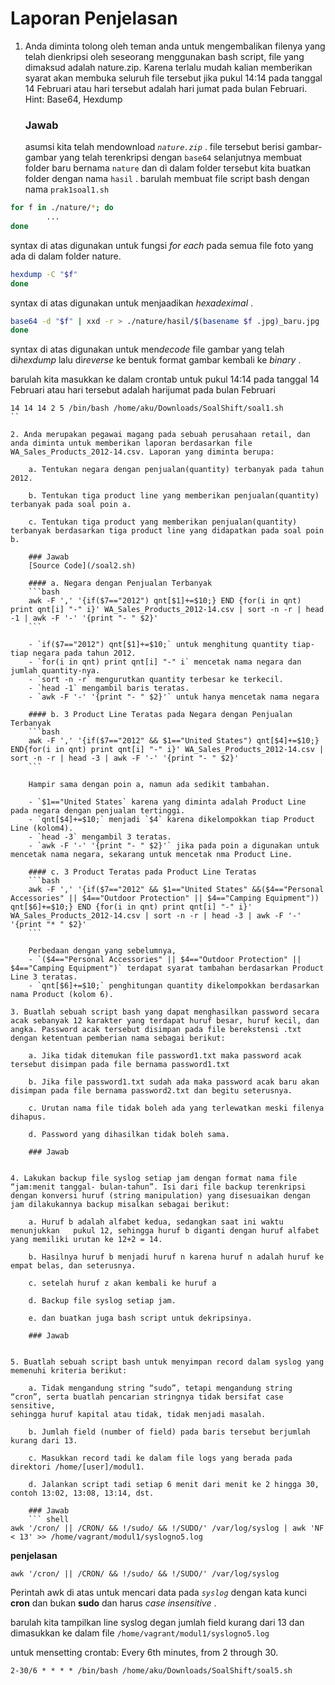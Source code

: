 # Laporan Penjelasan

1. Anda diminta tolong oleh teman anda untuk mengembalikan filenya yang telah dienkripsi oleh seseorang menggunakan bash script, file yang dimaksud adalah nature.zip. Karena terlalu mudah kalian memberikan syarat akan membuka seluruh file tersebut jika pukul 14:14 pada tanggal 14 Februari atau hari tersebut adalah hari jumat pada bulan Februari.
	Hint: Base64, Hexdump
	
	### Jawab
	asumsi kita telah mendownload *`nature.zip`* . 
file tersebut berisi gambar-gambar yang telah terenkripsi dengan `base64`
selanjutnya membuat folder baru bernama `nature` dan di dalam folder tersebut kita buatkan folder dengan nama `hasil` .
barulah membuat file script bash dengan nama `prak1soal1.sh`

``` bash
for f in ./nature/*; do
        ...
done
```
syntax di atas digunakan untuk fungsi *for each* pada semua file foto yang ada di dalam folder nature.

``` bash
hexdump -C "$f"
done
```
syntax di atas digunakan untuk menjaadikan *hexadeximal* .

``` bash
base64 -d "$f" | xxd -r > ./nature/hasil/$(basename $f .jpg)_baru.jpg
done
```
syntax di atas digunakan untuk men*decode* file gambar yang telah di*hexdump* lalu di*reverse* ke bentuk format gambar kembali ke *binary* .

barulah kita masukkan ke dalam crontab untuk pukul 14:14 pada tanggal 14 Februari atau hari tersebut adalah harijumat pada bulan Februari
```
14 14 14 2 5 /bin/bash /home/aku/Downloads/SoalShift/soal1.sh
``
	
2. Anda merupakan pegawai magang pada sebuah perusahaan retail, dan anda diminta untuk memberikan laporan berdasarkan file WA_Sales_Products_2012-14.csv. Laporan yang diminta berupa:

	a. Tentukan negara dengan penjualan(quantity) terbanyak pada tahun 2012.
	
	b. Tentukan tiga product line yang memberikan penjualan(quantity)
terbanyak pada soal poin a.

	c. Tentukan tiga product yang memberikan penjualan(quantity) terbanyak berdasarkan tiga product line yang didapatkan pada soal poin b.
	
	### Jawab
	[Source Code](/soal2.sh)
	
	#### a. Negara dengan Penjualan Terbanyak
	```bash
	awk -F ',' '{if($7=="2012") qnt[$1]+=$10;} END {for(i in qnt) print qnt[i] "-" i}' WA_Sales_Products_2012-14.csv | sort -n -r | head -1 | awk -F '-' '{print "- " $2}'
	```
	
	- `if($7=="2012") qnt[$1]+=$10;` untuk menghitung quantity tiap-tiap negara pada tahun 2012.
	- `for(i in qnt) print qnt[i] "-" i` mencetak nama negara dan jumlah quantity-nya.
	- `sort -n -r` mengurutkan quantity terbesar ke terkecil.
	- `head -1` mengambil baris teratas.
	- `awk -F '-' '{print "- " $2}'` untuk hanya mencetak nama negara
	
	#### b. 3 Product Line Teratas pada Negara dengan Penjualan Terbanyak
	```bash
	awk -F ',' '{if($7=="2012" && $1=="United States") qnt[$4]+=$10;} END{for(i in qnt) print qnt[i] "-" i}' WA_Sales_Products_2012-14.csv | sort -n -r | head -3 | awk -F '-' '{print "- " $2}'
	```
	
	Hampir sama dengan poin a, namun ada sedikit tambahan.
	
	- `$1=="United States` karena yang diminta adalah Product Line pada negara dengan penjualan tertinggi.
	- `qnt[$4]+=$10;` menjadi `$4` karena dikelompokkan tiap Product Line (kolom4).
	- `head -3` mengambil 3 teratas.
	- `awk -F '-' '{print "- " $2}'` jika pada poin a digunakan untuk mencetak nama negara, sekarang untuk mencetak nma Product Line.
	
	#### c. 3 Product Teratas pada Product Line Teratas
	```bash
	awk -F ',' '{if($7=="2012" && $1=="United States" &&($4=="Personal Accessories" || $4=="Outdoor Protection" || $4=="Camping Equipment")) qnt[$6]+=$10;} END {for(i in qnt) print qnt[i] "-" i}' WA_Sales_Products_2012-14.csv | sort -n -r | head -3 | awk -F '-' '{print "* " $2}'
	```
	
	Perbedaan dengan yang sebelumnya,
	- `($4=="Personal Accessories" || $4=="Outdoor Protection" || $4=="Camping Equipment")` terdapat syarat tambahan berdasarkan Product Line 3 teratas.
	- `qnt[$6]+=$10;` penghitungan quantity dikelompokkan berdasarkan nama Product (kolom 6).

3. Buatlah sebuah script bash yang dapat menghasilkan password secara acak sebanyak 12 karakter yang terdapat huruf besar, huruf kecil, dan angka. Password acak tersebut disimpan pada file berekstensi .txt dengan ketentuan pemberian nama sebagai berikut:

	a. Jika tidak ditemukan file password1.txt maka password acak tersebut disimpan pada file bernama password1.txt

	b. Jika file password1.txt sudah ada maka password acak baru akan
disimpan pada file bernama password2.txt dan begitu seterusnya.

	c. Urutan nama file tidak boleh ada yang terlewatkan meski filenya
dihapus.

	d. Password yang dihasilkan tidak boleh sama.
	
	### Jawab
	
	
4. Lakukan backup file syslog setiap jam dengan format nama file “jam:menit tanggal- bulan-tahun”. Isi dari file backup terenkripsi dengan konversi huruf (string manipulation) yang disesuaikan dengan jam dilakukannya backup misalkan sebagai berikut:

	a. Huruf b adalah alfabet kedua, sedangkan saat ini waktu menunjukkan	pukul 12, sehingga huruf b diganti dengan huruf alfabet yang memiliki urutan ke 12+2 = 14.

	b. Hasilnya huruf b menjadi huruf n karena huruf n adalah huruf ke
empat belas, dan seterusnya.

	c. setelah huruf z akan kembali ke huruf a

	d. Backup file syslog setiap jam.

	e. dan buatkan juga bash script untuk dekripsinya.
	
	### Jawab
	

5. Buatlah sebuah script bash untuk menyimpan record dalam syslog yang memenuhi kriteria berikut:

	a. Tidak mengandung string “sudo”, tetapi mengandung string “cron”, serta buatlah pencarian stringnya tidak bersifat case sensitive,
sehingga huruf kapital atau tidak, tidak menjadi masalah.

	b. Jumlah field (number of field) pada baris tersebut berjumlah kurang dari 13.

	c. Masukkan record tadi ke dalam file logs yang berada pada direktori /home/[user]/modul1.

	d. Jalankan script tadi setiap 6 menit dari menit ke 2 hingga 30, contoh 13:02, 13:08, 13:14, dst.
	
	### Jawab
	``` shell
awk '/cron/ || /CRON/ && !/sudo/ && !/SUDO/' /var/log/syslog | awk 'NF < 13' >> /home/vagrant/modul1/syslogno5.log
```

__penjelasan__

``` shell
awk '/cron/ || /CRON/ && !/sudo/ && !/SUDO/' /var/log/syslog
```
Perintah awk di atas untuk mencari data pada *`syslog`* dengan kata kunci **cron** dan bukan **sudo** dan harus *case insensitive* .

barulah kita tampilkan line syslog degan jumlah field kurang dari 13 dan dimasukkan ke dalam file `/home/vagrant/modul1/syslogno5.log`

untuk mensetting crontab:
Every 6th minutes, from 2 through 30.

``` shell
2-30/6 * * * * /bin/bash /home/aku/Downloads/SoalShift/soal5.sh
```
